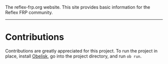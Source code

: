 The reflex-frp.org website.  This site provides basic information for the Reflex FRP community.

---

# Contributions

Contributions are greatly appreciated for this project.  To run the project in place, install [Obelisk](https://github.com/obsidiansystems/obelisk), go into the project directory, and run `ob run`.
